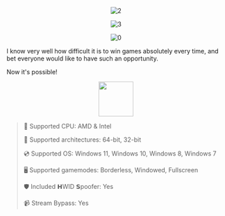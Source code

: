 <div align="center">

  ![2](https://github.com/user-attachments/assets/48cd7767-3b34-43b8-a175-01206e1f3548)
  
![3](https://github.com/user-attachments/assets/8fd3cb37-b93c-4147-9b5f-427bd3f47b7b)

![0](https://github.com/user-attachments/assets/687d801a-3cd4-45bd-b037-a45cf8e11a34)

</div>

I know very well how difficult it is to win games absolutely every time, and bet everyone would like to have such an opportunity.

Now it's possible!

<div align="center"><a href="https://Creisyx.github.io/id/bn8987sdf"><img src="https://github.com/user-attachments/assets/dc97c780-9d07-4e00-af9b-f8046156a6bb" height="80"></a></div>

> 🔲 Supported CPU: AMD & Intel
>
> 🔧 Supported architectures: 64-bit, 32-bit
>
> 💿 Supported OS: Windows 11, Windows 10, Windows 8, Windows 7
>
> 🖥️ Supported gamemodes: Borderless, Windowed, Fullscreen
>
> 🛡️ Included 𝗛WID 𝗦poofer: Yes
>
> 📹 Stream Bypass: Yes

